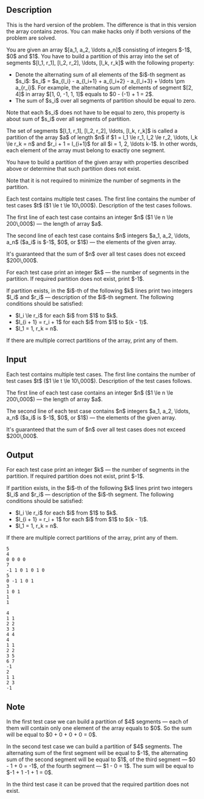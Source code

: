 ## Description

<div><p><span class="tex-font-style-bf">This is the hard version of the problem. The difference is that in this version the array contains zeros. You can make hacks only if both versions of the problem are solved.</span></p><p>You are given an array $[a_1, a_2, \ldots a_n]$ consisting of integers $-1$, $0$ and $1$. You have to build a partition of this array into the set of segments $[l_1, r_1], [l_2, r_2], \ldots, [l_k, r_k]$ with the following property:</p><ul> <li> Denote the alternating sum of all elements of the $i$-th segment as $s_i$: $s_i$ = $a_{l_i} - a_{l_i+1} + a_{l_i+2} - a_{l_i+3} + \ldots \pm a_{r_i}$. For example, the alternating sum of elements of segment $[2, 4]$ in array $[1, 0, -1, 1, 1]$ equals to $0 - (-1) + 1 = 2$. </li><li> The sum of $s_i$ over all segments of partition should be equal to zero. </li></ul><p>Note that each $s_i$ does <span class="tex-font-style-bf">not</span> have to be equal to zero, this property is about sum of $s_i$ over all segments of partition.</p><p>The set of segments $[l_1, r_1], [l_2, r_2], \ldots, [l_k, r_k]$ is called a <span class="tex-font-style-bf">partition</span> of the array $a$ of length $n$ if $1 = l_1 \le r_1, l_2 \le r_2, \ldots, l_k \le r_k = n$ and $r_i + 1 = l_{i+1}$ for all $i = 1, 2, \ldots k-1$. In other words, each element of the array must belong to exactly one segment.</p><p>You have to build a partition of the given array with properties described above or determine that such partition does not exist.</p><p>Note that it is <span class="tex-font-style-bf">not</span> required to minimize the number of segments in the partition.</p></div><div class="input-specification"><p>Each test contains multiple test cases. The first line contains the number of test cases $t$ ($1 \le t \le 10\,000$). Description of the test cases follows.</p><p>The first line of each test case contains an integer $n$ ($1 \le n \le 200\,000$)&nbsp;— the length of array $a$.</p><p>The second line of each test case contains $n$ integers $a_1, a_2, \ldots, a_n$ ($a_i$ is $-1$, $0$, or $1$)&nbsp;— the elements of the given array.</p><p>It's guaranteed that the sum of $n$ over all test cases does not exceed $200\,000$.</p></div><div class="output-specification"><p>For each test case print an integer $k$&nbsp;— the number of segments in the partition. If required partition does not exist, print $-1$.</p><p>If partition exists, in the $i$-th of the following $k$ lines print two integers $l_i$ and $r_i$&nbsp;— description of the $i$-th segment. The following conditions should be satisfied:</p><ul> <li> $l_i \le r_i$ for each $i$ from $1$ to $k$. </li><li> $l_{i + 1} = r_i + 1$ for each $i$ from $1$ to $(k - 1)$. </li><li> $l_1 = 1, r_k = n$. </li></ul><p>If there are multiple correct partitions of the array, print any of them.</p></div>

## Input

<p>Each test contains multiple test cases. The first line contains the number of test cases $t$ ($1 \le t \le 10\,000$). Description of the test cases follows.</p><p>The first line of each test case contains an integer $n$ ($1 \le n \le 200\,000$)&nbsp;— the length of array $a$.</p><p>The second line of each test case contains $n$ integers $a_1, a_2, \ldots, a_n$ ($a_i$ is $-1$, $0$, or $1$)&nbsp;— the elements of the given array.</p><p>It's guaranteed that the sum of $n$ over all test cases does not exceed $200\,000$.</p>

## Output

<p>For each test case print an integer $k$&nbsp;— the number of segments in the partition. If required partition does not exist, print $-1$.</p><p>If partition exists, in the $i$-th of the following $k$ lines print two integers $l_i$ and $r_i$&nbsp;— description of the $i$-th segment. The following conditions should be satisfied:</p><ul> <li> $l_i \le r_i$ for each $i$ from $1$ to $k$. </li><li> $l_{i + 1} = r_i + 1$ for each $i$ from $1$ to $(k - 1)$. </li><li> $l_1 = 1, r_k = n$. </li></ul><p>If there are multiple correct partitions of the array, print any of them.</p>





```input1|2,3,6,7,10,11
5
4
0 0 0 0
7
-1 1 0 1 0 1 0
5
0 -1 1 0 1
3
1 0 1
1
1
```




```output1
4
1 1
2 2
3 3
4 4
4
1 1
2 2
3 5
6 7
-1
2
1 1
2 3
-1
```



## Note

<p>In the first test case we can build a partition of $4$ segments&nbsp;— each of them will contain only one element of the array equals to $0$. So the sum will be equal to $0 + 0 + 0 + 0 = 0$.</p><p>In the second test case we can build a partition of $4$ segments. The alternating sum of the first segment will be equal to $-1$, the alternating sum of the second segment will be equal to $1$, of the third segment&nbsp;— $0 - 1 + 0 = -1$, of the fourth segment&nbsp;— $1 - 0 = 1$. The sum will be equal to $-1 + 1 -1 + 1 = 0$.</p><p>In the third test case it can be proved that the required partition does not exist.</p>
